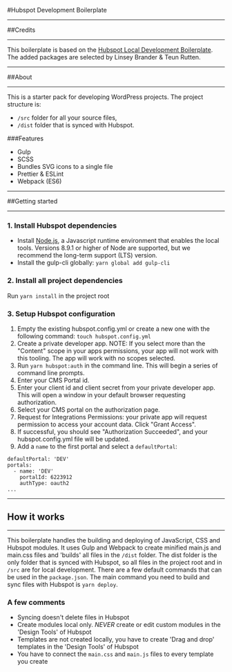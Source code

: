 #Hubspot Development Boilerplate

***
##Credits
***

This boilerplate is based on the [Hubspot Local Development Boilerplate](https://designers.hubspot.com/docs/tools/local-development). The added packages are selected by Linsey Brander & Teun Rutten.

***
##About
***

This is a starter pack for developing WordPress projects. The project structure is:

- `/src` folder for all your source files,
- `/dist` folder that is synced with Hubspot.

###Features

- Gulp
- SCSS
- Bundles SVG icons to a single file
- Prettier & ESLint
- Webpack (ES6)

***
##Getting started
***

### 1. Install Hubspot dependencies

- Install [Node.js](https://nodejs.org/en/), a Javascript runtime environment that enables the local tools. Versions 8.9.1 or higher of Node are supported, but we recommend the long-term support (LTS) version.
- Install the gulp-cli globally: `yarn global add gulp-cli`

### 2. Install all project dependencies

Run `yarn install` in the project root

### 3. Setup Hubspot configuration

1. Empty the existing hubspot.config.yml or create a new one with the following command: `touch hubspot.config.yml`
2. Create a private developer app. NOTE: If you select more than the "Content" scope in your apps permissions, your app will not work with this tooling. The app will work with no scopes selected.
3. Run `yarn hubspot:auth` in the command line. This will begin a series of command line prompts.
4. Enter your CMS Portal id.
5. Enter your client id and client secret from your private developer app. This will open a window in your default browser requesting authorization.
6. Select your CMS portal on the authorization page.
7. Request for Integrations Permissions: your private app will request permission to access your account data. Click "Grant Access".
8. If successful, you should see "Authorization Succeeded", and your hubspot.config.yml file will be updated.
9. Add a `name` to the first portal and select a `defaultPortal`:
```
defaultPortal: 'DEV'
portals:
  - name: 'DEV'
    portalId: 6223912
    authType: oauth2 
...

```
***
## How it works
***

This boilerplate handles the building and deploying of JavaScript, CSS and Hubspot modules. It uses Gulp and Webpack to create minified main.js and main.css files and 'builds' all files in the `/dist` folder. The dist folder is the only folder that is synced with Hubspot, so all files in the project root and in `/src` are for local development. There are a few default commands that can be used in the `package.json`. The main command you need to build and sync files with Hubspot is `yarn deploy`.

### A few comments

- Syncing doesn't delete files in Hubspot
- Create modules local only. *NEVER* create or edit custom modules in the 'Design Tools' of Hubspot
- Templates are not created locally, you have to create 'Drag and drop' templates in the 'Design Tools' of Hubspot
- You have to connect the `main.css` and `main.js` files to every template you create

